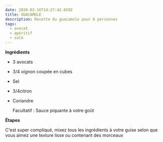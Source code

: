 ```yaml
---
date: 2020-02-16T14:27:42.659Z
title: GUACAMOLE
description: Recette du guacamole pour 6 personnes
tags:
  - avocat
  - apéritif
  - salé
---
```


**Ingrédients**

- 3 avocats
- 3/4 oignon coupée en cubes
- Sel
- 3/4citron
- Coriandre

  Facultatif : Sauce piquante à votre goût

**Étapes**

C'est super compliqué, mixez tous les ingrédients à votre guise selon que vous aimez une texture lisse ou contenant des morceaux

